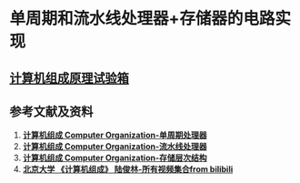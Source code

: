 # 单周期和流水线处理器+存储器的电路实现

## [**计算机组成原理试验箱**](https://s.taobao.com/search?q=%E8%AE%A1%E7%AE%97%E6%9C%BA%E7%BB%84%E6%88%90%E5%8E%9F%E7%90%86%E8%AF%95%E9%AA%8C%E7%AE%B1&imgfile=&js=1&stats_click=search_radio_all%3A1&initiative_id=staobaoz_20210526&ie=utf8)

## 参考文献及资料

1. [**计算机组成 Computer Organization-单周期处理器**](https://www.coursera.org/learn/jisuanji-zucheng/home/week/6)
2. [**计算机组成 Computer Organization-流水线处理器**](https://www.coursera.org/learn/jisuanji-zucheng/home/week/7)
3. [**计算机组成 Computer Organization-存储层次结构**](https://www.coursera.org/learn/jisuanji-zucheng/home/week/8)
4. [**北京大学 《计算机组成》 陆俊林-所有视频集合from bilibili**](https://www.bilibili.com/video/av71302902)